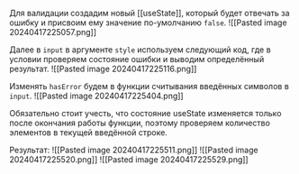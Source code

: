 Для валидации создадим новый [[useState]], который будет отвечать за ошибку и присвоим ему значение по-умолчанию `false`.
![[Pasted image 20240417225057.png]]

Далее в `input` в аргументе `style` используем следующий код, где в условии проверяем состояние ошибки и выводим определённый результат.
![[Pasted image 20240417225116.png]]

Изменять `hasError` будем в функции считывания введённых символов в `input`.
![[Pasted image 20240417225404.png]]

Обязательно стоит учесть, что состояние useState изменяется только после окончания работы функции, поэтому проверяем количество элементов в текущей введённой строке.

Результат:
![[Pasted image 20240417225511.png]]
![[Pasted image 20240417225520.png]]
![[Pasted image 20240417225529.png]]
